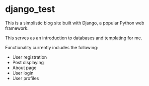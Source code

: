# django_test

This is a simplistic blog site built with Django, a popular Python web framework.

This serves as an introduction to databases and templating for me.

Functionality currently includes the following:
* User registration
* Post displaying
* About page
* User login
* User profiles
